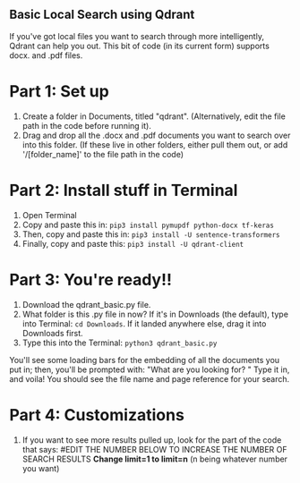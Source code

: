 ## Basic Local Search using Qdrant

If you've got local files you want to search through more intelligently, Qdrant can help you out. This bit of code (in its current form) supports docx. and .pdf files.

# Part 1: Set up
1) Create a folder in Documents, titled "qdrant". (Alternatively, edit the file path in the code before running it).
2) Drag and drop all the .docx and .pdf documents you want to search over into this folder. (If these live in other folders, either pull them out, or add '/[folder_name]' to the file path in the code)

# Part 2: Install stuff in Terminal
1) Open Terminal
2) Copy and paste this in: `pip3 install pymupdf python-docx tf-keras`
3) Then, copy and paste this in: `pip3 install -U sentence-transformers`
4) Finally, copy and paste this: `pip3 install -U qdrant-client`

# Part 3: You're ready!!
1) Download the qdrant_basic.py file.
2) What folder is this .py file in now? If it's in Downloads (the default), type into Terminal: `cd Downloads`. If it landed anywhere else, drag it into Downloads first.
3) Type this into the Terminal: `python3 qdrant_basic.py`

You'll see some loading bars for the embedding of all the documents you put in; then, you'll be prompted with: "What are you looking for? "
Type it in, and voila! You should see the file name and page reference for your search.

# Part 4: Customizations
1) If you want to see more results pulled up, look for the part of the code that says: #EDIT THE NUMBER BELOW TO INCREASE THE NUMBER OF SEARCH RESULTS
   **Change limit=1 to limit=n** (n being whatever number you want)
